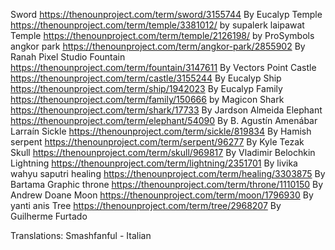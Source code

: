 Sword https://thenounproject.com/term/sword/3155744 By Eucalyp 
Temple https://thenounproject.com/term/temple/3381012/ by supalerk laipawat
Temple https://thenounproject.com/term/temple/2126198/ by ProSymbols
angkor park https://thenounproject.com/term/angkor-park/2855902 By Ranah Pixel Studio
Fountain https://thenounproject.com/term/fountain/3147611 By Vectors Point
Castle https://thenounproject.com/term/castle/3155244 By Eucalyp 
Ship https://thenounproject.com/term/ship/1942023 By Eucalyp 
Family https://thenounproject.com/term/family/150666 by Magicon
Shark https://thenounproject.com/term/shark/17733 By Jardson Almeida
Elephant https://thenounproject.com/term/elephant/54090 By B. Agustín Amenábar Larraín
Sickle https://thenounproject.com/term/sickle/819834 By Hamish 
serpent https://thenounproject.com/term/serpent/96277 By Kyle Tezak
Skull https://thenounproject.com/term/skull/969817 By Vladimir Belochkin
Lightning https://thenounproject.com/term/lightning/2351701 By livika wahyu saputri 
healing https://thenounproject.com/term/healing/3303875 By Bartama Graphic
throne https://thenounproject.com/term/throne/1110150 By Andrew Doane 
Moon https://thenounproject.com/term/moon/1796930 By yanti anis
Tree https://thenounproject.com/term/tree/2968207 By Guilherme Furtado

Translations:
Smashfanful - Italian

